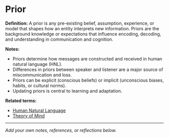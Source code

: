 # Prior

**Definition:**
A prior is any pre-existing belief, assumption, experience, or model that shapes how an entity interprets new information. Priors are the background knowledge or expectations that influence encoding, decoding, and understanding in communication and cognition.

**Notes:**
- Priors determine how messages are constructed and received in human natural language (HNL).
- Differences in priors between speaker and listener are a major source of miscommunication and loss.
- Priors can be explicit (conscious beliefs) or implicit (unconscious biases, habits, or cultural norms).
- Updating priors is central to learning and adaptation.

**Related terms:**
- [Human Natural Language](human_natural_language.md)
- [Theory of Mind](theory_of_mind.md)

---
*Add your own notes, references, or reflections below.*
